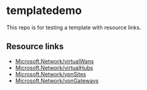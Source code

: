 # templatedemo

This repo is for testing a template with resource links.

## Resource links
- [Microsoft.Network/virtualWans](https://docs.microsoft.com/azure/templates/Microsoft.Network/virtualWans)
- [Microsoft.Network/virtualHubs](https://docs.microsoft.com/azure/templates/Microsoft.Network/virtualHubs)
- [Microsoft.Network/vpnSites](https://docs.microsoft.com/azure/templates/Microsoft.Network/vpnSites)
- [Microsoft.Network/vpnGateways](https://docs.microsoft.com/azure/templates/Microsoft.Network/vpnGateways)
